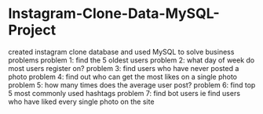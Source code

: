 # Instagram-Clone-Data-MySQL-Project
created instagram clone database and used MySQL to solve business problems
problem 1:  find the 5 oldest users
problem 2: what day of week do most users register on?
problem 3: find users who have never posted a photo
problem 4: find out who can get the most likes on a single photo
problem 5: how  many times does the average user post?
problem 6: find top 5 most commonly used hashtags
problem 7: find bot users ie find users who have liked every single photo on the site
